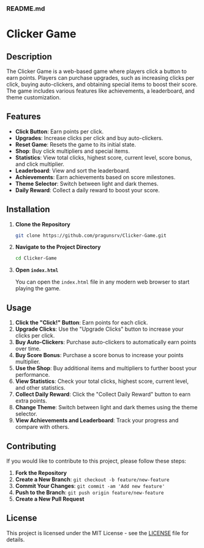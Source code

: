 ### README.md

# Clicker Game

## Description

The Clicker Game is a web-based game where players click a button to earn points. Players can purchase upgrades, such as increasing clicks per click, buying auto-clickers, and obtaining special items to boost their score. The game includes various features like achievements, a leaderboard, and theme customization.

## Features

- **Click Button**: Earn points per click.
- **Upgrades**: Increase clicks per click and buy auto-clickers.
- **Reset Game**: Resets the game to its initial state.
- **Shop**: Buy click multipliers and special items.
- **Statistics**: View total clicks, highest score, current level, score bonus, and click multiplier.
- **Leaderboard**: View and sort the leaderboard.
- **Achievements**: Earn achievements based on score milestones.
- **Theme Selector**: Switch between light and dark themes.
- **Daily Reward**: Collect a daily reward to boost your score.

## Installation

1. **Clone the Repository**

   ```bash
   git clone https://github.com/pragunsrv/Clicker-Game.git
   ```

2. **Navigate to the Project Directory**

   ```bash
   cd Clicker-Game
   ```

3. **Open `index.html`**

   You can open the `index.html` file in any modern web browser to start playing the game.

## Usage

1. **Click the "Click!" Button**: Earn points for each click.
2. **Upgrade Clicks**: Use the "Upgrade Clicks" button to increase your clicks per click.
3. **Buy Auto-Clickers**: Purchase auto-clickers to automatically earn points over time.
4. **Buy Score Bonus**: Purchase a score bonus to increase your points multiplier.
5. **Use the Shop**: Buy additional items and multipliers to further boost your performance.
6. **View Statistics**: Check your total clicks, highest score, current level, and other statistics.
7. **Collect Daily Reward**: Click the "Collect Daily Reward" button to earn extra points.
8. **Change Theme**: Switch between light and dark themes using the theme selector.
9. **View Achievements and Leaderboard**: Track your progress and compare with others.

## Contributing

If you would like to contribute to this project, please follow these steps:

1. **Fork the Repository**
2. **Create a New Branch**: `git checkout -b feature/new-feature`
3. **Commit Your Changes**: `git commit -am 'Add new feature'`
4. **Push to the Branch**: `git push origin feature/new-feature`
5. **Create a New Pull Request**

## License

This project is licensed under the MIT License - see the [LICENSE](LICENSE) file for details.
